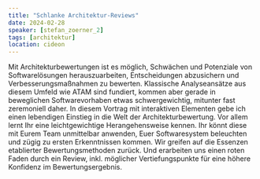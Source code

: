 ```yaml
---
title: "Schlanke Architektur-Reviews"
date: 2024-02-28
speaker: [stefan_zoerner_2]
tags: [architektur]
location: cideon
---
```


Mit Architekturbewertungen ist es möglich, Schwächen und Potenziale von Softwarelösungen herauszuarbeiten, Entscheidungen abzusichern und Verbesserungsmaßnahmen zu bewerten. Klassische Analyseansätze aus diesem Umfeld wie ATAM sind fundiert, kommen aber gerade in beweglichen Softwarevorhaben etwas schwergewichtig, mitunter fast zeremoniell daher.
In diesem Vortrag mit interaktiven Elementen gebe ich einen lebendigen Einstieg in die Welt der Architekturbewertung. Vor allem lernt Ihr eine leichtgewichtige Herangehensweise kennen. Ihr  könnt diese mit Eurem Team unmittelbar anwenden, Euer Softwaresystem beleuchten und zügig zu ersten Erkenntnissen kommen. Wir greifen auf die Essenzen etablierter Bewertungsmethoden zurück. Und erarbeiten uns einen roten Faden durch ein Review, inkl. möglicher Vertiefungspunkte für eine höhere Konfidenz im Bewertungsergebnis.
